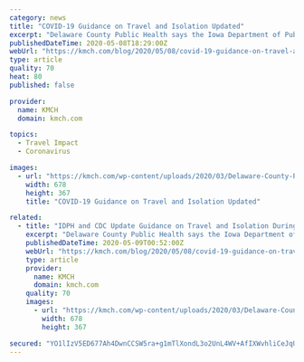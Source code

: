 ```yaml
---
category: news
title: "COVID-19 Guidance on Travel and Isolation Updated"
excerpt: "Delaware County Public Health says the Iowa Department of Public Health and CDC has updated their guidance on travel and isolation during COVID-19. There is no longer a recommendation to self-isolate"
publishedDateTime: 2020-05-08T18:29:00Z
webUrl: "https://kmch.com/blog/2020/05/08/covid-19-guidance-on-travel-and-isolation-updated/"
type: article
quality: 70
heat: 80
published: false

provider:
  name: KMCH
  domain: kmch.com

topics:
  - Travel Impact
  - Coronavirus

images:
  - url: "https://kmch.com/wp-content/uploads/2020/03/Delaware-County-Public-Health.png"
    width: 678
    height: 367
    title: "COVID-19 Guidance on Travel and Isolation Updated"

related:
  - title: "IDPH and CDC Update Guidance on Travel and Isolation During COVID-19"
    excerpt: "Delaware County Public Health says the Iowa Department of Public Health and CDC has updated their guidance on travel and isolation during COVID-19. There is no longer a recommendation to self-isolate"
    publishedDateTime: 2020-05-09T00:52:00Z
    webUrl: "https://kmch.com/blog/2020/05/08/covid-19-guidance-on-travel-and-isolation-updated/"
    type: article
    provider:
      name: KMCH
      domain: kmch.com
    quality: 70
    images:
      - url: "https://kmch.com/wp-content/uploads/2020/03/Delaware-County-Public-Health.png"
        width: 678
        height: 367

secured: "YO1lIzV5ED677Ah4DwnCCSW5ra+g1mTlXondL3o2UnL4WV+AfIXWvhliCeJqUSyfNJzu1Xc0lAt9QUmvnL/Kj7mz9ay0e2aRBKoOVjfvSutRtSpVhSXaPkPA+7FLZ6AOmWGCDd8tU009oBG0u3MimzThtljGsQe68YeaIu1NyeubYcnyCMbiVarKuALvdImGbA7nz0L8Xe9g8KQIsRlk1jiPAq1mCy8+uB+nNB99To2PAv9feK5tg4NG+Yr91mknx8WFHWoif42fR6GvA/fIRZ7UrBoTrvOAaULTFh2kSzLYjh5xrxqH/I1DNyGVW3mhbT2Y8WjdgY1vBeGCebdU4Nue7Cyu/U2qUo+LDqzabW2e2dvLkCD/QzYBQHigosvLDSzx995BvAE1uEL0AzRHQf9C8OCRni68qIEqvIDTRXNmlWOTegwjCkQFZ5hQYdGyV2zCiYuidGIlaj0kFbkE5RVs1eY6uZU68KftypuzNMk=;Abo15cKh24alucYcsojBZg=="
---
```


